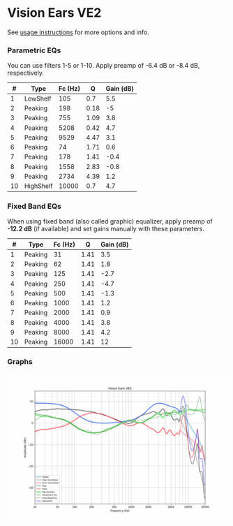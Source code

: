# Vision Ears VE2
See [usage instructions](https://github.com/jaakkopasanen/AutoEq#usage) for more options and info.

### Parametric EQs
You can use filters 1-5 or 1-10. Apply preamp of -6.4 dB or -8.4 dB, respectively.

|   # | Type      |   Fc (Hz) |    Q |   Gain (dB) |
|-----|-----------|-----------|------|-------------|
|   1 | LowShelf  |       105 | 0.7  |         5.5 |
|   2 | Peaking   |       198 | 0.18 |        -5   |
|   3 | Peaking   |       755 | 1.09 |         3.8 |
|   4 | Peaking   |      5208 | 0.42 |         4.7 |
|   5 | Peaking   |      9529 | 4.47 |         3.1 |
|   6 | Peaking   |        74 | 1.71 |         0.6 |
|   7 | Peaking   |       178 | 1.41 |        -0.4 |
|   8 | Peaking   |      1558 | 2.83 |        -0.8 |
|   9 | Peaking   |      2734 | 4.39 |         1.2 |
|  10 | HighShelf |     10000 | 0.7  |         4.7 |

### Fixed Band EQs
When using fixed band (also called graphic) equalizer, apply preamp of **-12.2 dB** (if available) and set gains manually with these parameters.

|   # | Type    |   Fc (Hz) |    Q |   Gain (dB) |
|-----|---------|-----------|------|-------------|
|   1 | Peaking |        31 | 1.41 |         3.5 |
|   2 | Peaking |        62 | 1.41 |         1.8 |
|   3 | Peaking |       125 | 1.41 |        -2.7 |
|   4 | Peaking |       250 | 1.41 |        -4.7 |
|   5 | Peaking |       500 | 1.41 |        -1.3 |
|   6 | Peaking |      1000 | 1.41 |         1.2 |
|   7 | Peaking |      2000 | 1.41 |         0.9 |
|   8 | Peaking |      4000 | 1.41 |         3.8 |
|   9 | Peaking |      8000 | 1.41 |         4.2 |
|  10 | Peaking |     16000 | 1.41 |        12   |

### Graphs
![](./Vision%20Ears%20VE2.png)
